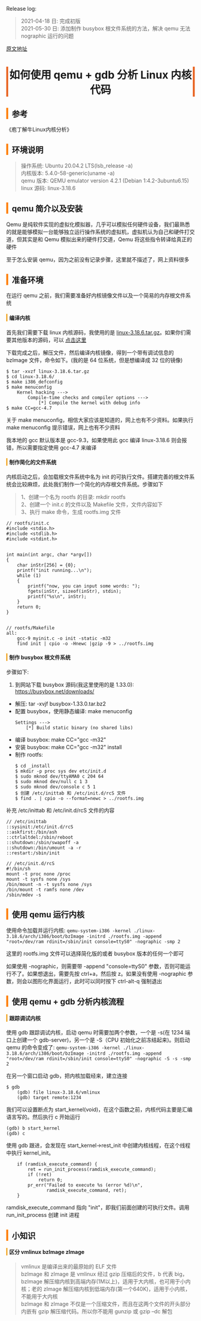 <head><meta charset="UTF-8"></head>
<style>
h1 {
    text-align: center;
    border-left: 5px solid #e86422;
    border-right: 5px solid #e86422;
}
h2 {
    border-left: 5px solid #ff7f00;
    padding-left: 10px;
}
h3 {
    border-left: 5px solid #e86422;
    padding-left: 8px;
}
h4 {
    border-left: 3px solid #f0a000;
    padding-left: 5px;
}
</style>

Release log:  
> 2021-04-18 日: 完成初版  
> 2021-05-30 日: 添加制作 busybox 根文件系统的方法，解决 qemu 无法 nographic 运行的问题

[原文地址](https://github.com/wax5798/blog/blob/master/tools/qemu/1_%E5%A6%82%E4%BD%95%E4%BD%BF%E7%94%A8qemu%E5%88%86%E6%9E%90linux%E5%86%85%E6%A0%B8.md)

# 如何使用 qemu + gdb 分析 Linux 内核代码

## 参考
《庖丁解牛Linux内核分析》

## 环境说明
> 操作系统:			Ubuntu 20.04.2 LTS(lsb_release  -a)  
> 内核版本:			5.4.0-58-generic(uname -a)   
> qemu 版本:		QEMU emulator version 4.2.1 (Debian 1:4.2-3ubuntu6.15)  
> linux 源码:		linux-3.18.6  

## qemu 简介以及安装
Qemu 是纯软件实现的虚拟化模拟器，几乎可以模拟任何硬件设备，我们最熟悉的就是能够模拟一台能够独立运行操作系统的虚拟机，虚拟机认为自己和硬件打交道，但其实是和 Qemu 模拟出来的硬件打交道，Qemu 将这些指令转译给真正的硬件

至于怎么安装 qemu，因为之前没有记录步骤，这里就不描述了，网上资料很多

## 准备环境
在运行 qemu 之前，我们需要准备好内核镜像文件以及一个简易的内存根文件系统

#### 编译内核
首先我们需要下载 linux 内核源码，我使用的是 [linux-3.18.6.tar.gz](https://mirrors.edge.kernel.org/pub/linux/kernel/v3.x/linux-3.18.6.tar.gz)。如果你们需要其他版本的源码，可以 [点击这里](https://mirrors.edge.kernel.org/pub/linux/kernel)

下载完成之后，解压文件，然后编译内核镜像，得到一个带有调试信息的 bzImage 文件，命令如下。(我的是 64 位系统，但是想编译成 32 位的镜像)
```
$ tar -xvzf linux-3.18.6.tar.gz
$ cd linux-3.18.6/
$ make i386_defconfig
$ make menuconfig
	Kernel hacking --->
		Compile-time checks and compiler options --->
			[*] Compile the kernel with debug info
$ make CC=gcc-4.7
```
关于 make menuconfig，相信大家应该是知道的，网上也有不少资料。如果执行 make menuconfig 提示错误，网上也有不少资料

我本地的 gcc 默认版本是 gcc-9.3，如果使用此 gcc 编译 linux-3.18.6 则会报错，所以需要指定使用 gcc-4.7 来编译

#### 制作简化的文件系统
内核启动之后，会加载根文件系统中名为 init 的可执行文件。搭建完善的根文件系统会比较麻烦，此处我们制作一个简化的内存根文件系统。步骤如下
> 1、创建一个名为 rootfs 的目录: mkdir rootfs  
> 2、创建一个 init.c 的文件以及 Makefile 文件，文件内容如下  
> 3、执行 make 命令，生成 rootfs.img 文件

```
// rootfs/init.c
#include <stdio.h>
#include <stdlib.h>
#include <stdint.h>


int main(int argc, char *argv[])
{
	char inStr[256] = {0};
	printf("init running...\n");
	while (1)
	{
		printf("now, you can input some words: ");
		fgets(inStr, sizeof(inStr), stdin);
		printf("%s\n", inStr);
	}
	return 0;
}


// rootfs/Makefile
all:
	gcc-9 myinit.c -o init -static -m32
	find init | cpio -o -Hnewc |gzip -9 > ../rootfs.img
```

#### 制作 busybox 根文件系统
步骤如下:
1. 到网站下载 busybox 源码(我这里使用的是 1.33.0): https://busybox.net/downloads/
- 解压: tar -xvjf busybox-1.33.0.tar.bz2
- 配置 busybox，使用静态编译: make menuconfig
	```
	Settings --->
		[*] Build static binary (no shared libs)
	```
- 编译 busybox: make CC="gcc -m32"
- 安装 busybox: make CC="gcc -m32" install
- 制作 rootfs:
	```
	$ cd _install 
	$ mkdir -p proc sys dev etc/init.d
	$ sudo mknod dev/ttyAMA0 c 204 64
	$ sudo mknod dev/null c 1 3 
	$ sudo mknod dev/console c 5 1
	$ 创建 /etc/inittab 和 /etc/init.d/rcS 文件
	$ find . | cpio -o --format=newc > ../rootfs.img
	```

补充 /etc/inittab 和 /etc/init.d/rcS 文件的内容
```
// /etc/inittab
::sysinit:/etc/init.d/rcS
::askfirst:/bin/ash
::ctrlaltdel:/sbin/reboot
::shutdown:/sbin/swapoff -a
::shutdown:/bin/umount -a -r
::restart:/sbin/init

// /etc/init.d/rcS
#!/bin/sh
mount -t proc none /proc
mount -t sysfs none /sys
/bin/mount -n -t sysfs none /sys
/bin/mount -t ramfs none /dev
/sbin/mdev -s
```


## 使用 qemu 运行内核
使用命令加载并运行内核: `qemu-system-i386 -kernel ./linux-3.18.6/arch/i386/boot/bzImage -initrd ./rootfs.img -append "root=/dev/ram rdinit=/sbin/init console=ttyS0" -nographic -smp 2`

这里的 rootfs.img 文件可以选择简化版的或者 busybox 版本的任何一个即可

如果使用 -nographic，则需要带 -append "console=ttyS0" 参数，否则可能运行不了。如果想退出，需要先按 ctrl+a，然后按 z。如果没有使用 -nographic 参数，则会以图形化界面运行，此时可以同时按下 ctrl-alt-q 强制退出

## 使用 qemu + gdb 分析内核流程
#### 跟踪调试内核
使用 gdb 跟踪调试内核，启动 qemu 时需要加两个参数，一个是 -s(在 1234 端口上创建一个 gdb-server)，另一个是 -S（CPU 初始化之前冻结起来)。则启动 qemu 的命令变成了: `qemu-system-i386 -kernel ./linux-3.18.6/arch/i386/boot/bzImage -initrd ./rootfs.img -append "root=/dev/ram rdinit=/sbin/init console=ttyS0" -nographic -S -s -smp 2`

在另一个窗口启动 gdb，把内核加载经来，建立连接
```
$ gdb
	(gdb) file linux-3.18.6/vmlinux
	(gdb) target remote:1234
```

我们可以设置断点为 start_kernel(void)，在这个函数之前，内核代码主要是汇编语言写的。然后执行 c 开始运行
```
(gdb) b start_kernel
(gdb) c
```

使用 gdb 跟进，会发现在 start_kernel->rest_init 中创建内核线程，在这个线程中执行 kernel_init。
```
	if (ramdisk_execute_command) {
		ret = run_init_process(ramdisk_execute_command);
		if (!ret)
			return 0;
		pr_err("Failed to execute %s (error %d)\n",
		       ramdisk_execute_command, ret);
	}
```

ramdisk_execute_command 指向 "init"，即我们前面创建的可执行文件。调用 run_init_process 创建 init 进程

## 小知识
#### 区分 vmlinux bzImage zImage
> vmlinux 是编译出来的最原始的 ELF 文件  
> bzImage 和 zImage 是 vmlinux 经过 gzip 压缩后的文件，b 代表 big，bzImage 解压缩内核到高端内存(1M以上)，适用于大内核，也可用于小内核；老的 zImage 解压缩内核到低端内存(第一个640K)，适用于小内核，不能用于大内核  
> bzImage 和 zImage 不仅是一个压缩文件，而且在这两个文件的开头部分内嵌有 gzip 解压缩代码。所以你不能用 gunzip 或 gzip –dc 解包
